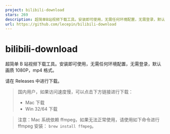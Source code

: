 ```yaml
---
project: bilibili-download
stars: 269
description: 超简单B站视频下载工具。安装即可使用，无需任何环境配置，无需登录，默认画质 1080P，mp4 格式。
url: https://github.com/lecepin/bilibili-download
---
```


bilibili-download
=================

超简单 B 站视频下载工具。安装即可使用，无需任何环境配置，无需登录，默认画质 1080P，mp4 格式。

请在 Releases 中进行下载。

> 国内用户，如果访问速度慢，可以点击下方链接进行下载：
> 
> -   Mac 下载
> -   Win 32/64 下载

> 注意：Mac 系统依赖 ffmpeg，如果无法正常使用，请使用如下命令进行 ffmpeg 安装： `brew install ffmpeg`。
